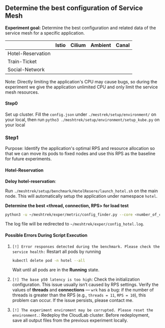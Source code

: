 ## Determine the best configuration of Service Mesh

**Experiment goal:** Determine the best configuration and related data of the service mesh for a specific application.

|                   | Istio | Cilium | Ambient | Canal |
| ----------------- | ----- | ------ | ------- | ----- |
| Hotel-Reservation |       |        |         |       |
| Train-Ticket      |       |        |         |       |
| Social-Network    |       |        |         |       |

Note: Directly limiting the application's CPU may cause bugs, so during the experiment we give the application unlimited CPU and only limit the service mesh resources.



#### Step0

Set up cluster. Fill the `config.json` under `./mestrek/setup/environment/` on your local, then run `pytho3 ./meshtrek/setup/environment/setup_kube.py` on your local



### Step1

Purpose: Identify the application's optimal RPS and resource allocation so that we can move its pods to fixed nodes and use this RPS as the baseline for future experiments.

#### Hotel-Reservation

**Deloy hotel-reservation**: 

Run `./meshtrek/setup/benchmark/HotelResere/launch_hotel.sh` on the main node. This will automatically setup the application under namespace `hotel`.

**Determine the best <thread, connection, RPS> for load test**

```bash
python3 -u ~/meshtrek/exper/metric/config_finder.py --core <number_of_cores> --namespace <namespace> > ~/meshtrek/exper/config_hotel.log
```

The log file will be redirected to `~/meshtrek/exper/config_hotel.log`.



#### Possible Errors During Script Execution

1. `[!] Error responses detected during the benchmark. Please check the service health:` Restart all pods by running

   ```bash
   kubectl delete pod -n hotel --all
   ```

   Wait until all pods are in the **Running** state.

2. `[!] The base p50 latency is too high`: Check the initialization configuration. This issue usually isn’t caused by RPS settings. Verify the values of **threads** and **connections** — `wrk` has a bug: if the number of threads is greater than the RPS (e.g., `threads = 11`, `RPS = 10`), this problem can occur.
   If the issue persists, please contact me.

1. `[!] The experiment enviroment may be corrupted. Please reset the environment.`: Redeploy the CloudLab cluster. Before redeployment, save all output files from the previous experiment locally.
